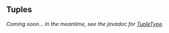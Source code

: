 ## Tuples

*Coming soon... In the meantime, see the javadoc for [TupleType].*

[TupleType]: http://docs.datastax.com/en/drivers/java-dse/1.2/com/datastax/driver/core/TupleType.html